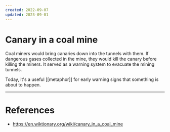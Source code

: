 ```yaml
---
created: 2022-09-07
updated: 2023-09-01
---
```

# Canary in a coal mine
Coal miners would bring canaries down into the tunnels with them. If dangerous gases collected in the mine, they would kill the canary before killing the miners. It served as a warning system to evacuate the mining tunnels.

Today, it's a useful [[metaphor]] for early warning signs that something is about to happen.

---
# References
* https://en.wiktionary.org/wiki/canary_in_a_coal_mine